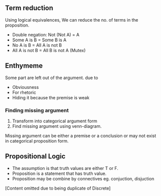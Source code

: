 ## Term reduction

Using logical equivalences, We can reduce the no. of terms in the proposition.

- Double negation: Not (Not A) = A
- Some A is B = Some B is A
- No A is B = All A is not B
- All A is not B = All B is not A (Mutex)

## Enthymeme

Some part are left out of the argument. due to

- Obviousness
- For rhetoric
- Hiding it because the premise is weak

### Finding missing argument

1. Transform into categorical argument form
2. Find missing argument using venn-diagram.

Missing argument can be either a premise or a conclusion or may not exist in categorical proposition form.

## Propositional Logic

- The assumption is that truth values are either T or F.
- Proposition is a statement that has truth value.
- Proposition may be combine by connectives eg. conjuction, disjuction

[Content omitted due to being duplicate of Discrete]
